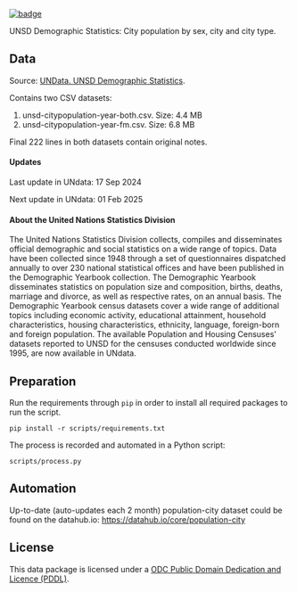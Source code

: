 <a className="gh-badge" href="https://datahub.io/core/population-city"><img src="https://badgen.net/badge/icon/View%20on%20datahub.io/orange?icon=https://datahub.io/datahub-cube-badge-icon.svg&label&scale=1.25" alt="badge" /></a>

UNSD Demographic Statistics: City population by sex, city and city type.

## Data
Source: [UNData. UNSD Demographic Statistics](http://data.un.org/Data.aspx?d=POP&f=tableCode:240).

Contains two CSV datasets:
  1. unsd-citypopulation-year-both.csv. Size: 4.4 MB
  2. unsd-citypopulation-year-fm.csv. Size: 6.8 MB

Final 222 lines in both datasets contain original notes.

#### Updates
Last update in UNdata: 17 Sep 2024

Next update in UNdata: 01 Feb 2025

#### About the United Nations Statistics Division
The United Nations Statistics Division collects, compiles and disseminates official demographic and social statistics on a wide range of topics. Data have been collected since 1948 through a set of questionnaires dispatched annually to over 230 national statistical offices and have been published in the Demographic Yearbook collection. The Demographic Yearbook disseminates statistics on population size and composition, births, deaths, marriage and divorce, as well as respective rates, on an annual basis. The Demographic Yearbook census datasets cover a wide range of additional topics including economic activity, educational attainment, household characteristics, housing characteristics, ethnicity, language, foreign-born and foreign population. The available Population and Housing Censuses' datasets reported to UNSD for the censuses conducted worldwide since 1995, are now available in UNdata.

## Preparation

Run the requirements through `pip` in order to install all required packages to run the script.

`pip install -r scripts/requirements.txt`

The process is recorded and automated in a Python script:

`scripts/process.py`

## Automation

Up-to-date (auto-updates each 2 month) population-city dataset could be found on the datahub.io:
https://datahub.io/core/population-city

## License
This data package is licensed under a [ODC Public Domain Dedication and Licence (PDDL)](http://opendatacommons.org/licenses/pddl/1.0/).



